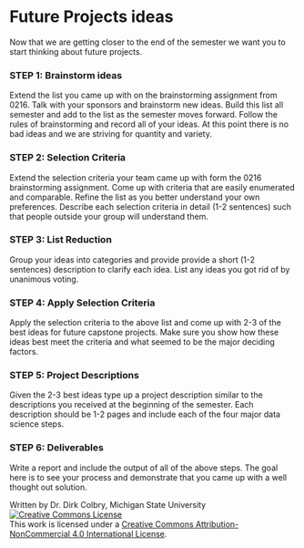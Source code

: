 # Future Projects ideas

Now that we are getting closer to the end of the semester we want you to start thinking about future projects. 

### STEP 1: Brainstorm ideas

Extend the list you came up with on the brainstorming assignment from 0216. Talk with your sponsors and brainstorm new ideas. Build this list all semester and add to the list as the semester moves forward.  Follow the rules of brainstorming and record all of your ideas.  At this point there is no bad ideas and we are striving for quantity and variety.

### STEP 2: Selection Criteria

Extend the selection criteria your team came up with form the 0216 brainstorming assignment.  Come up with criteria that are easily enumerated and comparable.  Refine the list as you better understand your own preferences. Describe each selection criteria in detail (1-2 sentences) such that people outside your group will understand them. 

### STEP 3: List Reduction

Group your ideas into categories and provide provide a short (1-2 sentences) description to clarify each idea.  List any ideas you got rid of by unanimous voting.  

### STEP 4: Apply Selection Criteria 

Apply the selection criteria to the above list and come up with 2-3 of the best ideas for future capstone projects. Make sure you show how these ideas best meet the criteria and what seemed to be the major deciding factors.

### STEP 5: Project Descriptions

Given the 2-3 best ideas type up a project description similar to the descriptions you received at the beginning of the semester. Each description should be 1-2 pages and include each of the four major data science steps.  

### STEP 6: Deliverables

Write a report and include the output of all of the above steps.  The goal here is to see your process and demonstrate that you came up with a well thought out solution. 

Written by Dr. Dirk Colbry, Michigan State University
<a rel="license" href="http://creativecommons.org/licenses/by-nc/4.0/"><img alt="Creative Commons License" style="border-width:0" src="https://i.creativecommons.org/l/by-nc/4.0/88x31.png" /></a><br />This work is licensed under a <a rel="license" href="http://creativecommons.org/licenses/by-nc/4.0/">Creative Commons Attribution-NonCommercial 4.0 International License</a>.
